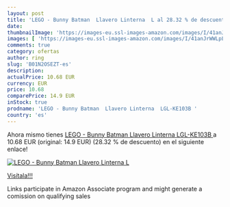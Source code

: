 ```yaml
---
layout: post
title: 'LEGO - Bunny Batman  Llavero Linterna  L al 28.32 % de descuento'
date: 
thumbnailImage: 'https://images-eu.ssl-images-amazon.com/images/I/41anJrWWLpL._SL200_.jpg'
images: [ 'https://images-eu.ssl-images-amazon.com/images/I/41anJrWWLpL._SL200_.jpg' ]
comments: true
category: ofertas
author: ring
slug: 'B01N2OSEZT-es'
description:
actualPrice: 10.68 EUR
currency: EUR
price: 10.68
comparePrice: 14.9 EUR
inStock: true
prodname: 'LEGO - Bunny Batman  Llavero Linterna  LGL-KE103B '
country: 'es'
---
```


Ahora mismo tienes [LEGO - Bunny Batman  Llavero Linterna  LGL-KE103B ](https://www.amazon.es/dp/B01N2OSEZT/?tag=tolees-21) a 10.68 EUR (original: 14.9 EUR) (28.32 %  de descuento) en el siguiente enlace!

[![LEGO - Bunny Batman  Llavero Linterna  L](https://images-eu.ssl-images-amazon.com/images/I/41anJrWWLpL._SL200_.jpg)](https://www.amazon.es/dp/B01N2OSEZT/?tag=tolees-21)

[Visítala!!!](https://www.amazon.es/dp/B01N2OSEZT/?tag=tolees-21)

Links participate in Amazon Associate program and might generate a comission on qualifying sales
